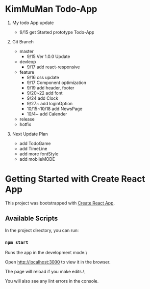 
KimMuMan Todo-App
===
1.  My todo App update

	- 9/15 get Started prototype Todo-App

2. Git Branch

	- master
		- 9/15 Ver 1.0.0 Update
	- devleop
		- 9/17 add react-responsive
	- feature
		- 9/16 css update 
		- 9/17 Component optimization
		- 9/19 add header, footer
		- 9/20~22 add font
		- 9/24 add Clock
		- 9/27~ add loginOption
		- 10/15~10/18 add NewsPage
		- 10/4~ add Calender
	- release
	- hotfix

3. Next Update Plan
	- add TodoGame
	- add TimeLine
	- add more fontStyle
	- add moblieMODE
	


 # Getting Started with Create React App

This project was bootstrapped with [Create React App](https://github.com/facebook/create-react-app).

  

## Available Scripts

In the project directory, you can run:

  

### `npm start`

  

Runs the app in the development mode.\

Open [http://localhost:3000](http://localhost:3000) to view it in the browser.

  

The page will reload if you make edits.\

You will also see any lint errors in the console.

